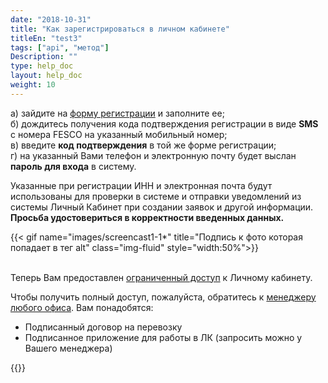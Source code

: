 ```yaml
---
date: "2018-10-31"
title: "Как зарегистрироваться в личном кабинете"
titleEn: "test3"
tags: ["api", "метод"]
Description: ""
type: help_doc
layout: help_doc
weight: 10
---
```



а) зайдите на <a href="https://my.fesco.com/registration" target="_blank">форму регистрации</a>   и заполните ее; <br/>
б) дождитесь получения кода подтверждения регистрации в виде **SMS** с номера FESCO на указанный мобильный номер; <br/>
в) введите **код подтверждения** в той же форме регистрации; <br/>
г) на указанный Вами телефон и электронную почту будет выслан **пароль для входа** в систему. <br/>

<div class="pixxett-alert pixxett-alert-icon alert11-light">
  <i class="fa fa-info-circle"></i>Указанные при регистрации ИНН и электронная почта будут использованы для проверки в системе и отправки уведомлений из системы Личный Кабинет при создании заявок и другой информации. <br/>
  <b>Просьба удостовериться в корректности введенных данных.</b>
</div>

 
{{< gif name="images/screencast1-1*" title="Подпись к фото которая попадает в тег alt" class="img-fluid" style="width:50%">}}


<br/>
Теперь Вам предоставлен <a href="/registration/questions/" target="_blank"> ограниченный доступ</a>  к Личному кабинету. 
<br/>

Чтобы получить полный доступ, пожалуйста, обратитесь к <a href="http://www.fesco.ru/contacts/" target="_blank">менеджеру любого офиса</a>. 
Вам понадобятся: <br/>

* Подписанный договор на перевозку
* Подписанное приложение для работы в ЛК (запросить можно у Вашего менеджера)

{{<isHelpful>}}
 
